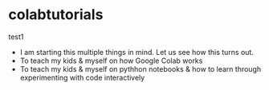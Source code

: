 # colabtutorials
test1
- I am starting this multiple things in mind. Let us see how this turns out.
- To teach my kids & myself on how Google Colab works
- To teach my kids & myself on pythhon notebooks & how to learn through experimenting with code interactively
